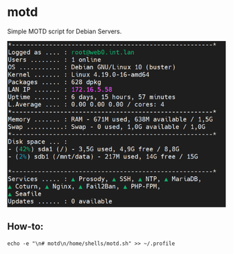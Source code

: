 # motd
Simple MOTD script for Debian Servers.

![screenshot](https://github.com/Unix-MTv/motd/blob/main/motd.png)

## How-to:
```
echo -e "\n# motd\n/home/shells/motd.sh" >> ~/.profile
```
